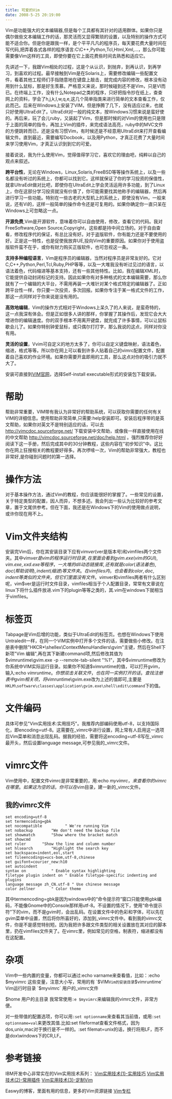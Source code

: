 ```yaml
---
title: 可爱的Vim
date: 2008-5-25 20:19:00
---
```

Vim是功能强大的文本编辑器,但是每个工具都有其针对的适用群体。如果你只是偶尔做些文本编辑工作的话，那灵活而又显得繁琐的设置，以及特别的操作方式可能不适合你。但是你是跟我一样，是个平平凡凡的程序员，每天要花费大量时间在写代码,把弄着各式各样的程序语言:C\C++,Python,Tcl,Html,Xml,...，那么你可能需要像Vim这样的工具，即使你要在它上面花费些时间去熟悉和适应它。

先讲述一下，我跟Vim相处的过程，这是个从认识，到抛弃，到再认识，到再学习，到喜欢的过程。最早接触到Vim是在Solaris上，需要修改编辑一些配置文件，看着其他工程师们手指随意地在键盘上敲击，就完成内容的修改，根本没有动用到什么鼠标，那是好生羡慕。严格意义来说，那时候碰到还不是Vim，只是VI而已。在终端上工作，没有什么Notepad之类的程序，只好把指令抄在纸上，查查网上的资料，学会了h,j,k,l,w,q,e,这几个简单指类来进行简单的文本查看工作，仅此而己。后来在Windows上安装了VIM，但是挣腾了几下，没有适应过来，也就只好使用UltraEdit了。UltraEdit对一般的纯文本，按Windows习惯来说是蛮好使的。再后来，玩了会儿ruby，又装起了Vim，但是那时候的对Vim的使用也只是限于上面的简单的指令，再加上Vim的插件，来完成语法高亮，ruby中的MVC文件的方便跳转而已，还是没有习惯Vim，有时候还是不经意用UltraEdit来打开查看编辑文件。直到最近，需要编写Docbook，以及用Python，才真正花费了大量时间来学习使用Vim，才真正认识到到它的可爱。

<!-- more -->

接着说说，我为什么使用Vim，觉得值得学习它，喜欢它的理由吧，纯粹以自己的观点来叙述。

**跨平台性**，无论在Windows，Linux,Solaris,FreeBSD等等操作系统上，以及一些名都没有听过的系统上，你都可以找到它。这样就保证了你的学习投资的保值性，就拿UltraEdit做对比吧，即使你在UltraEdit上学会灵活运用许多功能，到了Linux上，你在这部分学习投资就没有价值了，你可能需要找其他称手的编辑器，然后再进行学习一些功能。特别在一些古老的大型机上的系统上，即使没有Vim，一般来说，还有Vi的，这样一般简单的操作命令还是可复用的。如果你确定你一直只呆在Windows上可忽略这一点。

**开源免费**,Vim是开源软件，意味着你可以自由使用，修改，查看它的代码。我对FreeSoftware,Open Source,Copyright，这些都是持中间立场的。对于自由查看，修改程序代的保证，有总比没有好。对于盗版软件，你有能力还是不要使用的好。正是这一特性，也是促使我放弃UE,投向Vim的重要原因。如果你对于使用盗版软件蛮不在乎，或你有财力购买正版软件，也可忽视这一条。

**支持多种编程语言**，Vim是程序员的编辑器，当然对程序员是非常友好的。它对C,C++,Python,Perl,Tcl,Ruby,PHP等等，以及一大堆我没有听过见过的语言，以语法着色，代码缩进等基本支持，还有一些其他特性。比如，我在编辑XML时，它能提供自动封闭标记的支持。因此如果你有对多种格式的文本编辑需要，那么你就有了一个编辑的大平台，不需用再装一大堆针对某个格式特定的编辑器了。正如跨平台性一样，你只要一次投资，多次回报。如果你专注于某一格式文件的工作，那这一点同样对于你来说是没有用的。

**高效地编辑**，Vim的操作方式相对于Windows上呆久了的人来说，是蛮奇特的，这一点我深有体会。但是正如很多人讲的那样，你掌握了其操作后，发现它会大大增进你的编辑速度。你的双手根本不用离开键盘，就完成了许多事情，可以让鼠标歇会儿了。如果你特别钟爱鼠标，或只偶尔打打字，那么我说的这点，同样对你没有用。

**灵活的设置**，Vvim可自定义的地方太多了，你可以自定义键盘映射，语法着色，缩进，格式等等。所以你在网上可以看到许多人贴着自己的vimrc配置文件，配置着自己喜欢的作业环境。如果你需要开盒即用的工具，那么这点对你的吸引力就不大了。

安装可直接到[VIM官网](http://www.vim.org/download.php#pc)，选择Self-install executable形式的安装包下载安装。

# 帮助

帮助非常重要，VIM带有我认为非常好的帮助系统，可以获取你需要的任何有关VIM的详细信息。使用帮助非常简单,只需要:help安装即可。安装后程序带的是英文帮助，如果你对英文不是特别适应的话，可以去 http://vimcdoc.sourceforge.net/ 下载安装中文帮助，或像我一样直接使用在线的中文帮助 
http://vimcdoc.sourceforge.net/doc/help.html 。强烈推荐你好好阅读下这一手册，然后完成其中的30分钟教程，这些内容在"初步知识"中。这比你在网上狂搜相关的教程要好得多。再次啰嗦一次，Vim的帮助非常强大，教程也非常好,是你碰到问题时的第一选择。

# 操作方法

对于基本操作方法，通过Vim的教程，你应该能很好的掌握了。一些常见的设置，关于特定类型的配置，因人而异，不想多述。我会列出一些认为比较好的参考文章，置于文尾供参考。但在下面，我还是在Windows下的Vim的使用做点说明，或许你现在用不上。

# Vim文件夹结构

安装完Vim后，你在其安装目录下应有vim$ver($ver是版本号)和vimfiles两个文件夹。其中vim$ver是vim的程序运行时目录,在里面会看到gvim.exe(vim的GUI),vim.exe,xxd.exe等程序，一大堆的dll动态链接库,还有就是color(语法着色),doc(帮助说明),indent(缩进)等文件夹。在vimfiles内，也会看到color,doc,indent等类似的文件夹，但它们里面没有文件。vim$ver和vimfiles两者有什么区别呢，vim$ver是运行时文件目录，vimfiles相当于个人配置目录，常常有文章说在linux下将什么插件放进.vim下的plugin等等之类的，其.vim在windows下就相当于vimfiles。

# 标签页

Tabpage是Vim后增的功能，类似于UltraEdit的标签页。也想在Windows下使用Untraledit一样，在同一个VIM实例中打开多个文件的话，需要做些小修改。在注册表中删除"HKCR\*\shellex\ContextMenuHandlers\gvim\"主键，然后在Shell下新项"Vim 编辑",再在其下新建command项,然后修改其值为$vimruntime\gvim.exe -p --remote-tab-silent "%1"，其中$vimruntime修改为你系统中VIM实际运行目录。如果你不知道$vimruntime的值，可以打开gvim，输入:echo $vimruntime。你想双击关联文件，也在同一实例打开的话，查找注册表中gvim相关项，将$vimruntime\gvim.exe改为上述的值即可,主要是`HKLM\software\classes\application\gvim.exe\shell\edit\command`下的值。

# 文件编码

具体可参见"Vim实用技术:实用技巧"。我推荐内部编码使用utf-8，以支持国际化，即encoding=utf-8。这需要在_vimrc中进行设置，网上常有人启用这一选项后Vim菜单和消息出现乱码。据我的经验，需要将这encoding=utf-8写在_vimrc最开头，然后设置language message,可参见我的_vimrc文件。

# vimrc文件

Vim使用中，配置文件vimrc是非常重要的，用:echo $myvimrc，来查看你的vimrc在哪里。
如果这为空的话，你可以在$vim目录，建一新的_vimrc文件。

## 我的vimrc文件

```
set encoding=utf-8
set termencoding=gbk
set nocompatible          " We're running Vim
set nobackup		"We don't need the backup file
set showmatch		"Show where the bracket match
set showcmd
set ruler		"Show the line and column number 
set hlsearch		"Highlight the search key
set backspace=indent,eol,start
set fileencodings=ucs-bom,utf-8,chinese
set guifont=courier_new:h10
set autoindent
syntax on           " Enable syntax highlighting
filetype plugin indent on " Enable filetype-specific indenting and plugins
language message zh_CN.utf-8 " Use chinese message
color zellner		" Color theme
```

其中termencoding=gbk是因为windows中的“命令提示符”窗口只能使用gbk编码，不能像Gnome中的Console那样用utf-8。不设置的情况下，使用“命令提示符”下的vim，而不是gvim时，会出乱码。在设置文件中的色彩和字体，可以先在gvim菜单中设置，然后将你所喜好的，添加到_vimrc文件中。看到我的vimrc文件，你是不是感觉特别短。因为我把许多跟文件类型的相关设置放在其对应的脚本里，扔在vimfiles文件夹了。在vimrc里，例如常见的空格，制表符，缩进都没有在这配置。

# 杂项

Vim中一些内置的变量，你都可以通过:echo varname来查看值，比如：:echo $myvimrc
这些变量，注意大小写，常用的有
`$VIM` Vim的安装目录
`$vimruntime` Vim运行时目录
`$myvimrc` 用户的_vimrc文件

$home 用户的主目录
我常常使用`:e $myvimrc`来编辑我的vimrc文件，非常方便。

对一些带值的配置选项，你可以用`:set optionname`来查看其当前值，或用`:set optionname=val`来更改其值.比如:set fileformat查看文件格式，因为dos,unix,mac对于换行是不一样的。:set filemat=unix的话，换行将用LF，而不是dox\windows下的CR,LF。

# 参考链接

IBM开发中心非常实在的Vim实用技术系列：
[Vim实用技术(1)-实用技巧](http://www.ibm.com/developerworks/cn/linux/l-tip-vim1/)
[Vim实用技术(2)-常用插件](http://www.ibm.com/developerworks/cn/linux/l-tip-vim2/)
[Vim实用技术(3)-定制Vim](http://www.ibm.com/developerworks/cn/linux/l-tip-vim3/)

Easwy的博客，里面有用的信息，更多的Vim资源链接
[Vim专栏](http://blog.csdn.net/easwy/article/category/234641)


